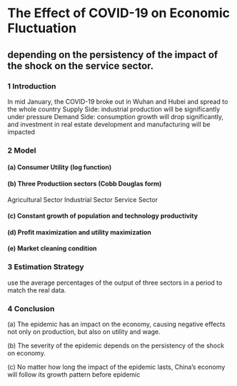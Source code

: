 # The Effect of COVID-19 on Economic Fluctuation 
## depending on the persistency of the impact of the shock on the service sector.


### 1 Introduction 
In mid January, the COVID-19 broke out in Wuhan and Hubei and spread to the whole country
Supply Side: industrial production will be significantly under pressure
Demand Side: consumption growth will drop significantly, and investment in real estate development and manufacturing will be impacted

### 2 Model
#### (a) Consumer Utility (log function)
#### (b) Three Productiion sectors (Cobb Douglas form)
Agricultural Sector
Industrial Sector
Service Sector
#### (c) Constant growth of population and technology productivity
#### (d) Profit maximization and utility maximization
#### (e) Market cleaning condition

### 3 Estimation Strategy
 use the average percentages of the output of three sectors in a period to match the real data.

### 4 Conclusion
(a) The epidemic has an impact on the economy, causing negative effects not only on production, but also on utility and wage.

(b) The severity of the epidemic depends on the persistency of the shock on economy.

(c) No matter how long the impact of the epidemic lasts, China’s economy will follow its growth pattern before epidemic
